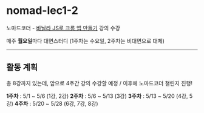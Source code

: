 # nomad-lec1-2

노마드코더 - [바닐라 JS로 크롬 앱 만들기](https://nomadcoders.co/javascript-for-beginners) 강의 수강

매주 **월요일**마다 대면스터디 (1주차는 수요일, 2주차는 비대면으로 대체)

---
## 활동 계획

총 8강까지 있는데, 앞으로 4주간 강의 수강할 예정 / 이후에 노마드코더 챌린지 진행!

**1주차** : 5/1 ~ 5/6 (1강, 2강)
**2주차** : 5/6 ~ 5/13 (3강)
**3주차** : 5/13 ~ 5/20 (4강, 5강)
**4주차** : 5/20 ~ 5/28 (6강, 7강, 8강)

